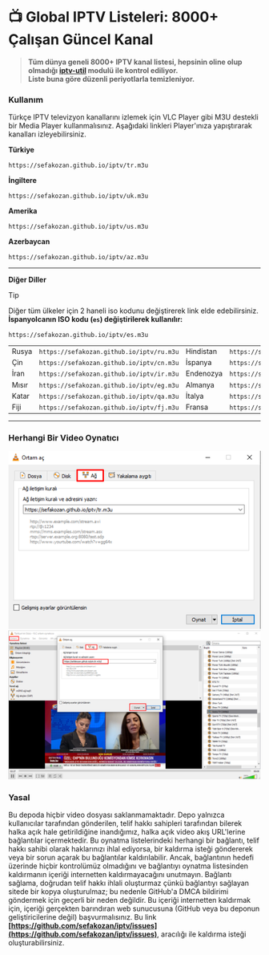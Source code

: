 # 📺 Global IPTV Listeleri: 8000+ Çalışan Güncel Kanal 

> **Tüm dünya geneli 8000+ IPTV kanal listesi, hepsinin oline olup olmadığı [iptv-util](https://github.com/sefakozan/iptv-util) modulü ile kontrol ediliyor.  
 Liste buna göre düzenli periyotlarla temizleniyor.**

### Kullanım
Türkçe IPTV televizyon kanallarını izlemek için VLC Player gibi M3U destekli bir Media Player kullanmalısınız. Aşağıdaki linkleri Player'ınıza yapıştırarak kanalları izleyebilirsiniz.

**Türkiye**
```
https://sefakozan.github.io/iptv/tr.m3u
```
**İngiltere**
```
https://sefakozan.github.io/iptv/uk.m3u
```
**Amerika**
```
https://sefakozan.github.io/iptv/us.m3u
```
**Azerbaycan**
```
https://sefakozan.github.io/iptv/az.m3u
```

---

**Diğer Diller**

> [!TIP]  
> Diğer tüm ülkeler için 2 haneli iso kodunu değiştirerek link elde edebilirsiniz.  
> **İspanyolcanın ISO kodu (`es`) değiştirilerek kullanılır:**  
> ```text 
>https://sefakozan.github.io/iptv/es.m3u
>```

|||||
|:-|:-:|:-|:-:|
|Rusya|`https://sefakozan.github.io/iptv/ru.m3u`|Hindistan|`https://sefakozan.github.io/iptv/in.m3u`|
|Çin  |`https://sefakozan.github.io/iptv/cn.m3u`|İspanya  |`https://sefakozan.github.io/iptv/es.m3u`|
|İran |`https://sefakozan.github.io/iptv/ir.m3u`|Endenozya|`https://sefakozan.github.io/iptv/id.m3u`|
|Mısır|`https://sefakozan.github.io/iptv/eg.m3u`|Almanya  |`https://sefakozan.github.io/iptv/de.m3u`|
|Katar|`https://sefakozan.github.io/iptv/qa.m3u`|İtalya   |`https://sefakozan.github.io/iptv/it.m3u`|
|Fiji |`https://sefakozan.github.io/iptv/fj.m3u`|Fransa   |`https://sefakozan.github.io/iptv/fr.m3u`|
---

### Herhangi Bir Video Oynatıcı


![network](network.png)
![vlc](vlc.png)

### Yasal
Bu depoda hiçbir video dosyası saklanmamaktadır. Depo yalnızca kullanıcılar tarafından gönderilen, telif hakkı sahipleri tarafından bilerek halka açık hale getirildiğine inandığımız, halka açık video akış URL'lerine bağlantılar içermektedir. Bu oynatma listelerindeki herhangi bir bağlantı, telif hakkı sahibi olarak haklarınızı ihlal ediyorsa, bir kaldırma isteği göndererek veya bir sorun açarak bu bağlantılar kaldırılabilir. Ancak, bağlantının hedefi üzerinde hiçbir kontrolümüz olmadığını ve bağlantıyı oynatma listesinden kaldırmanın içeriği internetten kaldırmayacağını unutmayın. Bağlantı sağlama, doğrudan telif hakkı ihlali oluşturmaz çünkü bağlantıyı sağlayan sitede bir kopya oluşturulmaz; bu nedenle GitHub'a DMCA bildirimi göndermek için geçerli bir neden değildir. Bu içeriği internetten kaldırmak için, içeriği gerçekten barındıran web sunucusuna (GitHub veya bu deponun geliştiricilerine değil) başvurmalısınız. Bu link **[https://github.com/sefakozan/iptv/issues](https://github.com/sefakozan/iptv/issues)**, aracılığı ile kaldırma isteği oluşturabilirsiniz.

